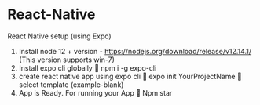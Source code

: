 # React-Native
React Native setup (using Expo)
1. Install node 12 + version - https://nodejs.org/download/release/v12.14.1/ (This version supports win-7)
2. Install expo cli globally
 npm i -g expo-cli
3. create react native app using expo cli
 expo init YourProjectName
 select template (example-blank)
4. App is Ready. For running your App
 Npm star
